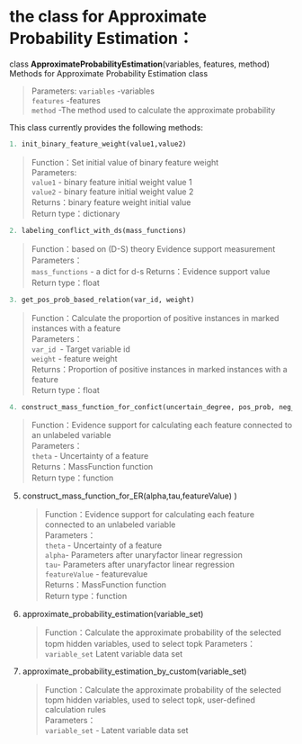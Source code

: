 # the class for Approximate Probability Estimation：  
class **ApproximateProbabilityEstimation**(variables, features, method)        
Methods for Approximate Probability Estimation class  
>Parameters:
>`variables` -variables    
> `features`  -features    
> `method`  -The method used to calculate the approximate probability 

This class currently provides the following methods:  
```python
1. init_binary_feature_weight(value1,value2)   
```
>Function：Set initial value of binary feature weight  
>Parameters:  
>`value1` - binary feature initial weight value 1  
> `value2` - binary feature initial weight value 2  
>Returns：binary feature weight initial value  
>Return type：dictionary
```python
2. labeling_conflict_with_ds(mass_functions)               
```
>Function：based on (D-S) theory Evidence support measurement  
>Parameters：  
> `mass_functions` - a dict for d-s
>Returns：Evidence support value  
>Return type：float
```python
3. get_pos_prob_based_relation(var_id, weight)                  
```
>Function：Calculate the proportion of positive instances in marked instances with a feature  
>Parameters：  
> `var_id `- Target variable id   
> `weight` - feature weight   
>Returns：Proportion of positive instances in marked instances with a feature  
>Return type：float  
```python
4. construct_mass_function_for_confict(uncertain_degree, pos_prob, neg_prob) 
```

>Function：Evidence support for calculating each feature connected to an unlabeled variable  
>Parameters：  
> `theta` - Uncertainty of a feature  
>Returns：MassFunction function  
>Return type：function

5. construct_mass_function_for_ER(alpha,tau,featureValue) ) 

    >Function：Evidence support for calculating each feature connected to an unlabeled variable  
    >Parameters：  
    > `theta` - Uncertainty of a feature    
    > `alpha`- Parameters after unaryfactor linear regression   
    > `tau`- Parameters after unaryfactor linear regression   
    > `featureValue` - featurevalue   
    >Returns：MassFunction function  
    >Return type：function

6. approximate_probability_estimation(variable_set)           

    >Function：Calculate the approximate probability of the selected topm hidden variables, used to select topk 
    >Parameters：  
    > `variable_set` Latent variable data set
    
7. approximate_probability_estimation_by_custom(variable_set)            

    >Function：Calculate the approximate probability of the selected topm hidden variables, used to select topk, user-defined calculation rules  
    >Parameters：  
    > `variable_set` - Latent variable data set
